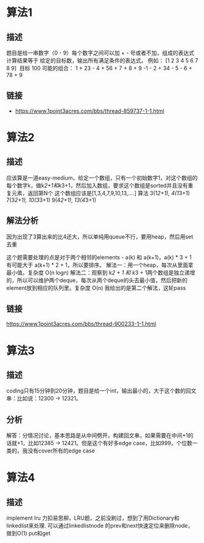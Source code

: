 
# 算法1
## 描述
题目是给一串数字（0 - 9）每个数字之间可以加 + - 号或者不加，组成的表达式计算结果等于 给定的目标数，输出所有满足条件的表达式。
例如： [1 2 3 4 5 6 7 8 9]  目标 100
可能的组合：
1 + 23 - 4 + 56 + 7 + 8 + 9
-1 - 2 + 34 - 5 - 6 + 78 + 9

## 链接
* https://www.1point3acres.com/bbs/thread-859737-1-1.html

# 算法2
## 描述
应该算是一道easy-medium，给定一个数组，只有一个初始数字1，对这个数组的每个数字k，做k*2+1和k*3+1，然后加入数组，要求这个数组是sorted并且没有重复元素，返回第N个
这个数组应该是[1,3,4,7,9,10,13,....]
算法
3(1*2+1), 4(1*3+1)
7(3*2+1), 10(3*3+1)
9(4*2+1), 13(4*3+1)


## 解法分析
因为出现了3算出来的比4还大，所以单纯用queue不行，要用heap，然后用set去重

这个题需要处理的点是对于两个相邻的elements - a(k) 和 a(k+1)，a(k) * 3 + 1 有可能大于 a(k+1) * 2 + 1，所以要排序。
解法一：用一个heap，每次从里面拿最小值。复杂度 O(n logn)
解法二：观察到 k*2 + 1 和 k*3 + 1两个数组是独立递增的，所以可以维护两个deque，每次从两个deque的头去最小值，然后把新的element放到相应的队列里。复杂度 O(n)
我给出的是第二个解法，这轮pass

## 链接
https://www.1point3acres.com/bbs/thread-900233-1-1.html

# 算法3
## 描述
coding只有15分钟到20分钟，题目是给一个int，输出最小的，大于这个数的回文串：比如说：12300 -> 12321。

## 分析
解答：分情况讨论，基本思路是从中间劈开，‍‍‍‍‌‌‌‍‍‍‌‍‍‌‍‍‌‍构建回文串，如果需要在中间+1的话就+1，比如12385 -> 12421。但是这个有好多edge case，比如999，个位数一类的，我没有cover所有的edge case

# 算法4
## 描述
implement lru
力扣易思柳，LRU题，之前没刷过，想到了用Dictionary和linkedlist来处理. 可以通过linkedlistnode 的prev和next快速定位来删除node，做到O(1) put和get
